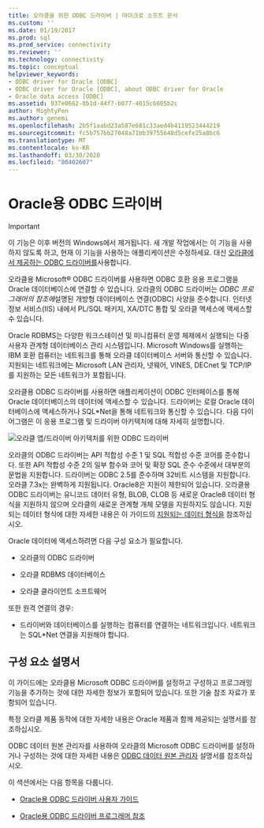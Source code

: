 ```yaml
---
title: 오라클을 위한 ODBC 드라이버 | 마이크로 소프트 문서
ms.custom: ''
ms.date: 01/19/2017
ms.prod: sql
ms.prod_service: connectivity
ms.reviewer: ''
ms.technology: connectivity
ms.topic: conceptual
helpviewer_keywords:
- ODBC driver for Oracle [ODBC]
- ODBC driver for Oracle [ODBC], about ODBC driver for Oracle
- Oracle data access [ODBC]
ms.assetid: 937e0662-8b1d-44f7-b077-4015c6605b2c
author: MightyPen
ms.author: genemi
ms.openlocfilehash: 2b5f1aabd23a587e681c33aed4b4119523444219
ms.sourcegitcommit: fc5b757bb27048a71bb39755648d5cefe25a8bc6
ms.translationtype: MT
ms.contentlocale: ko-KR
ms.lasthandoff: 03/30/2020
ms.locfileid: "80402607"
---
```

# <a name="odbc-driver-for-oracle"></a>Oracle용 ODBC 드라이버
> [!IMPORTANT]  
>  이 기능은 이후 버전의 Windows에서 제거됩니다. 새 개발 작업에서는 이 기능을 사용하지 않도록 하고, 현재 이 기능을 사용하는 애플리케이션은 수정하세요. 대신 [오라클에서 제공하는 ODBC 드라이버를](https://www.oracle.com/database/technologies/releasenote-odbc-ic.html)사용합니다.  
  
 오라클용 Microsoft® ODBC 드라이버를 사용하면 ODBC 호환 응용 프로그램을 Oracle 데이터베이스에 연결할 수 있습니다. 오라클의 ODBC 드라이버는 *ODBC 프로그래머의 참조에*설명된 개방형 데이터베이스 연결(ODBC) 사양을 준수합니다. 인터넷 정보 서비스(IIS) 내에서 PL/SQL 패키지, XA/DTC 통합 및 오라클 액세스에 액세스할 수 있습니다.  
  
 Oracle RDBMS는 다양한 워크스테이션 및 미니컴퓨터 운영 체제에서 실행되는 다중 사용자 관계형 데이터베이스 관리 시스템입니다. Microsoft Windows를 실행하는 IBM 호환 컴퓨터는 네트워크를 통해 오라클 데이터베이스 서버와 통신할 수 있습니다. 지원되는 네트워크에는 Microsoft LAN 관리자, 넷웨어, VINES, DECnet 및 TCP/IP를 지원하는 모든 네트워크가 포함됩니다.  
  
 오라클용 ODBC 드라이버를 사용하면 애플리케이션이 ODBC 인터페이스를 통해 Oracle 데이터베이스의 데이터에 액세스할 수 있습니다. 드라이버는 로컬 Oracle 데이터베이스에 액세스하거나 SQL*Net을 통해 네트워크와 통신할 수 있습니다. 다음 다이어그램은 이 응용 프로그램 및 드라이버 아키텍처에 대해 자세히 설명합니다.  
  
 ![오라클 앱&#47;드라이버 아키텍처를 위한 ODBC 드라이버](../../odbc/microsoft/media/orcdrvsdkarch.gif "오크드르브스드크아크")  
  
 오라클의 ODBC 드라이버는 API 적합성 수준 1 및 SQL 적합성 수준 코어를 준수합니다. 또한 API 적합성 수준 2의 일부 함수와 코어 및 확장 SQL 준수 수준에서 대부분의 문법을 지원합니다. 드라이버는 ODBC 2.5를 준수하며 32비트 시스템을 지원합니다. 오라클 7.3x는 완벽하게 지원됩니다. Oracle8은 지원이 제한되어 있습니다. 오라클용 ODBC 드라이버는 유니코드 데이터 유형, BLOB, CLOB 등 새로운 Oracle8 데이터 형식을 지원하지 않으며 오라클의 새로운 관계형 개체 모델을 지원하지도 않습니다. 지원되는 데이터 형식에 대한 자세한 내용은 이 가이드의 [지원되는 데이터 형식을](../../odbc/microsoft/supported-data-types-odbc-driver-for-oracle.md) 참조하십시오.  
  
 Oracle 데이터에 액세스하려면 다음 구성 요소가 필요합니다.  
  
-   오라클의 ODBC 드라이버  
  
-   오라클 RDBMS 데이터베이스  
  
-   오라클 클라이언트 소프트웨어  
  
 또한 원격 연결의 경우:  
  
-   드라이버와 데이터베이스를 실행하는 컴퓨터를 연결하는 네트워크입니다. 네트워크는 SQL*Net 연결을 지원해야 합니다.  
  
## <a name="component-documentation"></a>구성 요소 설명서  
 이 가이드에는 오라클용 Microsoft ODBC 드라이버를 설정하고 구성하고 프로그래밍 기능을 추가하는 것에 대한 자세한 정보가 포함되어 있습니다. 또한 기술 참조 자료가 포함되어 있습니다.  
  
 특정 오라클 제품 동작에 대한 자세한 내용은 Oracle 제품과 함께 제공되는 설명서를 참조하십시오.  
  
 ODBC 데이터 원본 관리자를 사용하여 오라클의 Microsoft ODBC 드라이버를 설정하거나 구성하는 것에 대한 자세한 내용은 [ODBC 데이터 원본 관리자](../../odbc/admin/odbc-data-source-administrator.md) 설명서를 참조하십시오.  
  
 이 섹션에서는 다음 항목을 다룹니다.  
  
-   [Oracle용 ODBC 드라이버 사용자 가이드](../../odbc/microsoft/odbc-driver-for-oracle-user-s-guide.md)  
  
-   [Oracle용 ODBC 드라이버 프로그래머 참조](../../odbc/microsoft/odbc-driver-for-oracle-programmer-s-reference.md)
